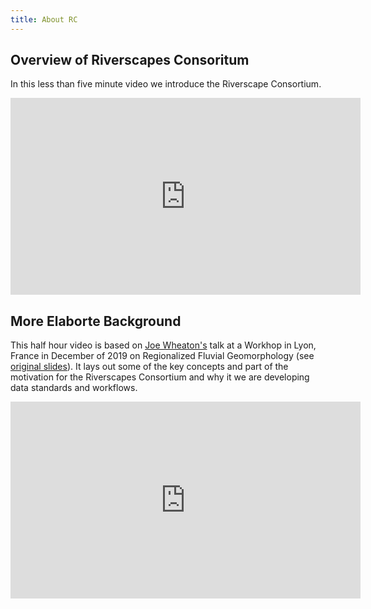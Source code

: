 ```yaml
---
title: About RC
---
```


## Overview of Riverscapes Consoritum

In this less than five minute video we introduce the Riverscape Consortium.
<div class="responsive-embed">
<iframe width="560" height="315" src="https://www.youtube.com/embed/mfyhjVfECf4" frameborder="0" allow="accelerometer; autoplay; encrypted-media; gyroscope; picture-in-picture" allowfullscreen></iframe>
</div>

## More Elaborte Background
This half hour video is based on [Joe Wheaton's](http://joewheaton.org) talk at a Workhop in Lyon, France in December of 2019 on Regionalized Fluvial Geomorphology (see [original slides](https://www.researchgate.net/publication/338225952_Riverscapes_Consortium_to_Leverage_Advances_in_Other_Regions_in_your_Regionalization)). It lays out some of the key concepts and part of the motivation for the Riverscapes Consortium and why it we are developing data standards and workflows. 

<div class="responsive-embed">
<iframe width="560" height="315" src="https://www.youtube.com/embed/OetscVdkr2I" frameborder="0" allow="accelerometer; autoplay; encrypted-media; gyroscope; picture-in-picture" allowfullscreen></iframe>
</div>